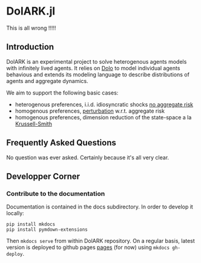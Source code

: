 # DolARK.jl

This is all wrong !!!!!

## Introduction

DolARK is an experimental project to solve heterogenous agents models with infinitely lived agents. It relies on [Dolo](https://EconForge.github.io/dolo/) to model individual agents behavious and extends its modeling language to describe distributions of agents and aggregate dynamics.

We aim to support the following basic cases:

- heterogenous preferences, i.i.d. idiosyncratic shocks [no aggregate risk](equilibrium.md)
- homogenous preferences, [perturbation](perturbation.md) w.r.t. aggregate risk
- homogenous preferences, dimension reduction of the state-space a la [Krussell-Smith](krussell_smith.md)

## Frequently Asked Questions

No question was ever asked. Certainly because it's all very clear.

## Developper Corner

### Contribute to the documentation

Documentation is contained in the docs subdirectory.
In order to develop it locally:

```
pip install mkdocs
pip install pymdown-extensions
```

Then `mkdocs serve` from within DolARK repository.
On a regular basis, latest version is deployed to github pages [pages](http://www.econforge.org/dolARK/) (for now) using `mkdocs gh-deploy`.
